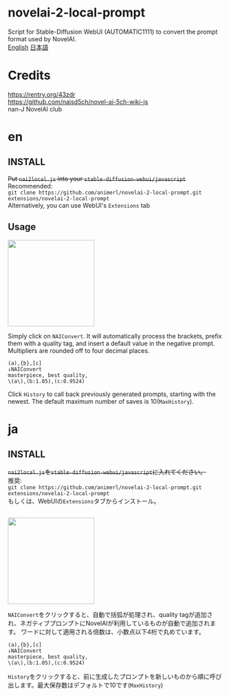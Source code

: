 # novelai-2-local-prompt
Script for Stable-Diffusion WebUI (AUTOMATIC1111) to convert the prompt format used by NovelAI.  
[English](#en)  [日本語](#ja)
# Credits
https://rentry.org/43zdr  
https://github.com/naisd5ch/novel-ai-5ch-wiki-js  
nan-J NovelAI club
# en
## INSTALL
~~Put `nai2local.js` into your `stable-diffusion-webui/javascript`~~  
Recommended:  
`git clone https://github.com/animerl/novelai-2-local-prompt.git extensions/novelai-2-local-prompt`  
Alternatively, you can use WebUI's `Extensions` tab
## Usage
<img width="201" src="https://user-images.githubusercontent.com/113022648/197382468-65f4a96d-48af-4890-8fcf-0ec7c3b9ec3a.png">

Simply click on `NAIConvert`.
It will automatically process the brackets, prefix them with a quality tag, and insert a default value in the negative prompt.
Multipliers are rounded off to four decimal places.

```
(a),{b},[c]
↓NAIConvert
masterpiece, best quality,
\(a\),(b:1.05),(c:0.9524)
```
Click `History` to call back previously generated prompts, starting with the newest. The default maximum number of saves is 10(`MaxHistory`).
# ja
## INSTALL
~~`nai2local.js`を`stable-diffusion-webui/javascript`に入れてください。~~  
推奨:  
`git clone https://github.com/animerl/novelai-2-local-prompt.git extensions/novelai-2-local-prompt`  
もしくは、WebUIの`Extensions`タブからインストール。
##
<img width="201" src="https://user-images.githubusercontent.com/113022648/197382468-65f4a96d-48af-4890-8fcf-0ec7c3b9ec3a.png">

`NAIConvert`をクリックすると、自動で括弧が処理され、quality tagが追加され、ネガティブプロンプトにNovelAIが利用しているものが自動で追加されます。
ワードに対して適用される倍数は、小数点以下4桁で丸めています。

```
(a),{b},[c]
↓NAIConvert
masterpiece, best quality,
\(a\),(b:1.05),(c:0.9524)
```
`History`をクリックすると、前に生成したプロンプトを新しいものから順に呼び出します。最大保存数はデフォルトで10です(`MaxHistory`)
